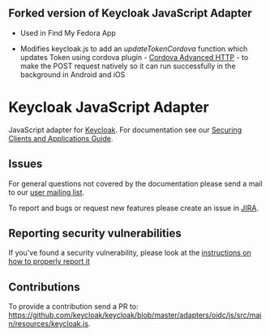 ## Forked version of Keycloak JavaScript Adapter 

* Used in Find My Fedora App

* Modifies keycloak.js to add an *updateTokenCordova* function which updates Token using cordova plugin - [Cordova Advanced HTTP](https://github.com/silkimen/cordova-plugin-advanced-http) - to make the POST request natively so it can run successfully in the background in Android and iOS



Keycloak JavaScript Adapter
===========================

JavaScript adapter for [Keycloak](http://www.keycloak.org/). For documentation see our [Securing Clients and Applications Guide](http://www.keycloak.org/docs/latest/securing_apps/index.html#_javascript_adapter).

## Issues

For general questions not covered by the documentation please send a mail to our [user mailing list](https://lists.jboss.org/mailman/listinfo/keycloak-user).

To report and bugs or request new features please create an issue in [JIRA](https://issues.jboss.org/browse/KEYCLOAK).

## Reporting security vulnerabilities

If you've found a security vulnerability, please look at the [instructions on how to properly report it](http://www.keycloak.org/security.html)

## Contributions

To provide a contribution send a PR to:	https://github.com/keycloak/keycloak/blob/master/adapters/oidc/js/src/main/resources/keycloak.js.
